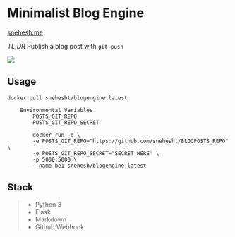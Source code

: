 Minimalist Blog Engine
======================
[snehesh.me](https://snehesh.me)


_TL;DR_
Publish a blog post with ` git push `

![](http://i.imgur.com/7zXwyTS.gif)


Usage
-----
	docker pull snehesht/blogengine:latest
```
	Environmental Variables
		POSTS_GIT_REPO
		POSTS_GIT_REPO_SECRET
```

```
		docker run -d \
		-e POSTS_GIT_REPO="https://github.com/snehesht/BLOGPOSTS_REPO" \
		-e POSTS_GIT_REPO_SECRET="SECRET HERE" \
		-p 5000:5000 \
		--name be1 snehesh/blogengine:latest
```

Stack
-----
> - Python 3
> - Flask
> - Markdown
> - Github Webhook
